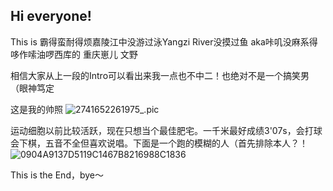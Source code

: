 ## Hi everyone! 
This is 霸得蛮耐得烦嘉陵江中没游过泳Yangzi River没摸过鱼
aka咔叽没麻系得哆作嗦油啰西库的
重庆崽儿 文野

相信大家从上一段的Intro可以看出来我一点也不中二！也绝对不是一个搞笑男（眼神笃定

这是我的帅照
![2741652261975_.pic](media/16521040923054/2741652261975_.pic.jpg)

运动细胞以前比较活跃，现在只想当个最佳肥宅。一千米最好成绩3'07s，会打球会下棋，五音不全但喜欢说唱。下面是一个跑的模糊的人（首先排除本人？！
![0904A9137D5119C1467B8216988C1836](media/16521040923054/0904A9137D5119C1467B8216988C1836.jpg)

This is the End，bye～



